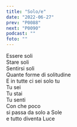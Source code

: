 ```yaml
---
title: "Solo/e"
date: "2022-06-27"
prev: "P0088"
next: "P0090"
podcast: ""
foto: ""
---
```


Essere soli  
Stare soli  
Sentirsi soli  
Quante forme di solitudine  
E in tutte ci sei solo tu  
Tu sei  
Tu stai  
Tu senti  
Con che poco  
si passa da solo a Sole  
e tutto diventa Luce

